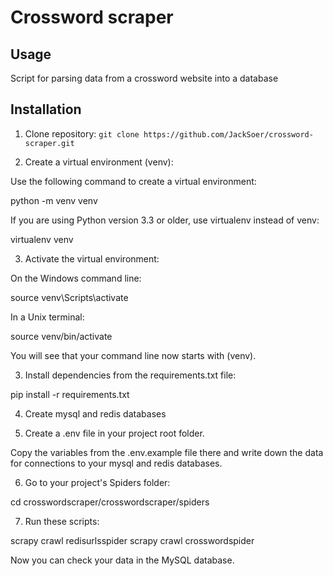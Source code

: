 # Crossword scraper

## Usage

Script for parsing data from a crossword website into a database

## Installation

1. Clone repository: `git clone https://github.com/JackSoer/crossword-scraper.git`

2. Create a virtual environment (venv):

Use the following command to create a virtual environment:

python -m venv venv

If you are using Python version 3.3 or older, use virtualenv instead of venv:

virtualenv venv

3. Activate the virtual environment:

On the Windows command line:

source venv\Scripts\activate

In a Unix terminal:

source venv/bin/activate

You will see that your command line now starts with (venv).

3. Install dependencies from the requirements.txt file:

pip install -r requirements.txt

4. Create mysql and redis databases

5. Create a .env file in your project root folder.

Copy the variables from the .env.example file there and write down the data for connections to your mysql and redis databases.

6. Go to your project's Spiders folder:

cd crosswordscraper/crosswordscraper/spiders

7. Run these scripts:

scrapy crawl redisurlsspider
scrapy crawl crosswordspider

Now you can check your data in the MySQL database.
